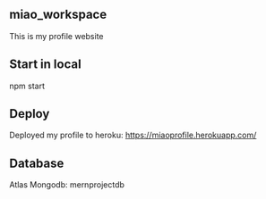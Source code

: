 ## miao_workspace
This is my profile website

## Start in local
npm start

## Deploy
Deployed my profile to heroku: https://miaoprofile.herokuapp.com/

## Database
Atlas Mongodb: mernprojectdb
